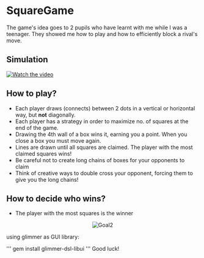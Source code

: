 # SquareGame
The game's idea goes to 2 pupils who have learnt with me while I was a teenager.
They showed me how to play and how to efficiently block a rival's move.
## Simulation
[![Watch the video](https://www.wikihow.com/images/thumb/9/9a/Play-Dots-and-Boxes-Step-1.jpg/v4-460px-Play-Dots-and-Boxes-Step-1.jpg.webp)](https://www.youtube.com/watch?v=FLNPAKBJavY&ab_channel=JonathanNethercott)

## How to play?
  - Each player draws (connects) between 2 dots in a vertical or horizontal way, but **not** diagonally.
  - Each player has a strategy in order to maximize no. of squares at the end of the game.
  - Drawing the 4th wall of a box wins it, earning you a point. When you close a box you must move again.
  - Lines are drawn until all squares are claimed. The player with the most claimed squares wins!
  - Be careful not to create long chains of boxes for your opponents to claim
  - Think of creative ways to double cross your opponent, forcing them to give you the long chains!
## How to decide who wins?
  - The player with the most squares is the winner

<p align="center">
  <img src="https://media1.tenor.com/m/O2ZgbQ--_XUAAAAC/spongebob-squarepants-spongebob.gif" alt="Goal2">
</p>
using glimmer as GUI library:

'''
gem install glimmer-dsl-libui
'''
Good luck!

  



